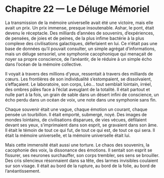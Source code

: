 # Chapitre 22 — Le Déluge Mémoriel

La transmission de la mémoire universelle avait été une victoire, mais elle avait un prix. Un prix immense, presque insoutenable. Ashar, le pont, était devenu le réceptacle. Des milliards d’années de souvenirs, d’expériences, de pensées, de joies et de peines, de la plus infime bactérie à la plus complexe des civilisations galactiques, déferlaient en lui. Ce n’était pas une base de données qu’il pouvait consulter, un simple agrégat d’informations, mais un déluge sensoriel, une symphonie cacophonique qui menaçait de noyer sa propre conscience, de l’anéantir, de le réduire à un simple écho dans l’océan de la mémoire collective.

Il voyait à travers des millions d’yeux, ressentait à travers des milliards de cœurs. Les frontières de son individualité s’estompaient, se dissolvaient, s’effaçaient. Le laboratoire, son corps, Léo… tout semblait lointain, irréel, des ombres pâles face à l’éclat aveuglant de la totalité. Il était partout et nulle part à la fois, un grain de sable dans un désert infini de conscience, un écho perdu dans un océan de voix, une note dans une symphonie sans fin.

Chaque souvenir était une vague, chaque émotion un courant, chaque pensée un tourbillon. Il était emporté, submergé, noyé. Des images de mondes lointains, de civilisations disparues, de vies vécues, défilaient devant ses yeux, s’imprimaient dans son esprit, se gravaient dans son âme. Il était le témoin de tout ce qui fut, de tout ce qui est, de tout ce qui sera. Il était la mémoire universelle, et la mémoire universelle était lui.

Mais cette immensité était aussi une torture. Le chaos des souvenirs, la cacophonie des voix, la dissonance des émotions. Il sentait son esprit se fissurer, ses neurones surchauffer, son corps trembler, ses sens se brouiller. Des cris silencieux résonnaient dans sa tête, des larmes invisibles coulaient sur son visage. Il était au bord de la rupture, au bord de la folie, au bord de l’anéantissement.
